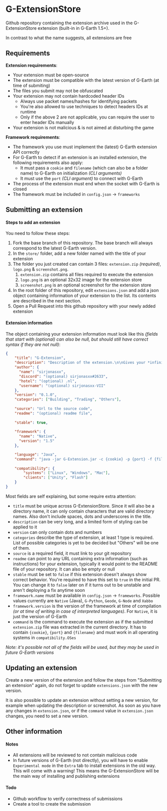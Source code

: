 # G-ExtensionStore

Github repository containing the extension archive used in the G-ExtensionStore extension (built-in in G-Earth 1.5+).

In contrast to what the name suggests, all extensions are free

## Requirements
**Extension requirements**:

* Your extension must be open-source
* The extension must be compatible with the latest version of G-Earth (at time of submiting)
* The files you submit may not be obfuscated
* Your extension may not contain hardcoded header IDs
   * Always use packet names/hashes for identifying packets
   * You're also allowed to use techniques to detect headers IDs at runtime
   * Only if the above 2 are not applicable, you can require the user to enter header IDs manually
* Your extension is not malicious & is not aimed at disturbing the game

**Framework requirements**:
* The framework you use must implement the (latest) G-Earth extension API correctly
* For G-Earth to detect if an extension is an installed extension, the following requirements also apply:
    * It must pass a `cookie` and `filename` (which can also be a folder name) to G-Earth on initialization *(CLI arguments)*
    * It must use the `port` *(CLI argument)* to connect with G-Earth
* The process of the extension must end when the socket with G-Earth is closed
* The framework must be included in `config.json` -> `frameworks`

## Submitting an extension

#### Steps to add an extension

You need to follow these steps:
1. Fork the base branch of this repository. The base branch will always correspond to the latest G-Earth version.
2. In the `store/` folder, add a new folder named with the title of your extension
3. The folder you just created can contain 3 files: `extension.zip` *(required)*, `logo.png` & `screenshot.png`.
    1. `extension.zip` contains all files required to execute the extension
    2. `logo.png` is an optional 32x32 image for the extension store
    3. `screenshot.png` is an optional screenshot for the extension store
4. In the root folder of this repository, edit `extensions.json` and add a json object containing information of your extension to the list. Its contents are described in the next section.
8. Open a Pull Request into this github repository with your newly added extension


#### Extension information
The object containing your extension information must look like this *(fields that start with (optional) can also be null, but should still have correct syntax if they are not null)*:
```json
{
    "title": "G-Extension",
    "description": "Description of the extension.\n\nGives your *infinite coins* and much more...",
    "author": {
      "name": "sirjonasxx",
      "discord": "(optional) sirjonasxx#2633",
      "hotel": "(optional) .nl",
      "username": "(optional) sirjonasxx-VII"
    },
    "version": "0.1.0",
    "categories": ["Building", "Trading", "Others"],
    
    "source": "Url to the source code",
    "readme": "(optional) readme file",
    
    "stable": true,
    
    "framework": {
      "name": "Native",
      "version": "1.5"
    },

    "language": "Java",
    "command": "java -jar G-Extension.jar -c {cookie} -p {port} -f {filename}",
    
    "compatibility": {
        "systems": ["Linux", "Windows", "Mac"],
        "clients": ["Unity", "Flash"]
    }
}
```
Most fields are self explaining, but some require extra attention:
* `title` must be unique across G-ExtensionStore. Since it will also be a directory name, it can only contain characters that are valid directory names. Also don't include spaces, dots and underscores in the title.
* `description` can be very long, and a limited form of styling can be applied to it
* `version` can only contain dots and numbers
* `categories` describe the type of extension, at least 1 type is required. List of possible categories is yet to be decided but "Others" will be one of them.
* `source` is a required field, it must link to your git repository
* `readme` can point to any URL containing extra information (such as instructions) for your extension, typically it would point to the README file of your repository. It can also be empty or null
* `stable` must be set to `false` if this extension doesn't always show correct behavior. You're required to have this set to `true` in the initial PR. You can change it to `false` later on if it turns out to be unstable and aren't deploying a fix anytime soon
* `framework.name` must be available in `config.json` -> `frameworks`. Possible values currently are `Native` (Java), `G-Python`, `Geode`, `G-Node` and `Xabbo`
* `framework.version` is the version of the framework at time of compilation *(or at time of writing in case of interpreted languages)*. For `Native`, it is just the version of G-Earth
* `command` is the command to execute the extension as if the submitted `extension.zip` file was extracted in the current directory. It has to contain `{cookie}`, `{port}` and `{filename}` and must work in all operating systems in `compatibility.OSes`

*Note: it's possible not all of the fields will be used, but they may be used in future G-Earth versions*


## Updating an extension

Create a new version of the extension and follow the steps from "Submitting an extension" again, do not forget to update `extensions.json` with the new version.

It is also possible to update an extension without setting a new version, for example when updating the description or screenshot. As soon as you have any changes in `extension.json`, or if the `command` value in `extension.json` changes, you need to set a new version.


## Other information

#### Notes
* All extensions will be reviewed to not contain malicious code
* In future versions of G-Earth (not directly), you will have to enable `Experimental mode` in the `Extra` tab to install extensions in the old way. This will come with a warning! This means the G-ExtensionStore will be the main way of installing and publishing extensions

#### Todo
* Github workflow to verify correctness of submissions
* Create a tool to create the submission
